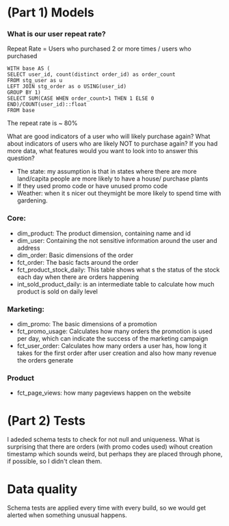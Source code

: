 # (Part 1) Models

### What is our user repeat rate?

Repeat Rate = Users who purchased 2 or more times / users who purchased

```
WITH base AS (
SELECT user_id, count(distinct order_id) as order_count 
FROM stg_user as u
LEFT JOIN stg_order as o USING(user_id)
GROUP BY 1)
SELECT SUM(CASE WHEN order_count>1 THEN 1 ELSE 0 END)/COUNT(user_id)::float
FROM base 
```

The repeat rate is ~ 80%

What are good indicators of a user who will likely purchase again? What about indicators of users who are likely NOT to purchase again? If you had more data, what features would you want to look into to answer this question?

- The state: my assumption is that in states where there are more land/capita people are more likely to have a house/ purchase plants
- If they used promo code or have unused promo code
- Weather: when it s nicer out theymight be more likely to spend time with gardening.




### Core:
- dim_product: The product dimension, containing name and id
- dim_user: Containing the not sensitive information around the user and address
- dim_order: Basic dimensions of the order
- fct_order: The basic facts around the order
- fct_product_stock_daily: This table shows what s the status of the stock each day when there are orders happening
- int_sold_product_daily: is an intermediate table to calculate how much product is sold on daily level

### Marketing:
- dim_promo: The basic dimensions of a promotion
- fct_promo_usage: Calculates how many orders the promotion is used per day, which can indicate the success of the marketing campaign
- fct_user_order: Calculates how many orders a user has, how long it takes for the first order after user creation and also how many revenue the orders generate

### Product
- fct_page_views: how many pageviews happen on the website





# (Part 2) Tests
I adeded schema tests to check for not null and uniqueness. What is surprising that there are orders (with promo codes used) wihout creation timestamp which sounds weird, but perhaps they are placed through phone, if possible, so I didn't clean them. 


# Data quality
Schema tests are applied every time with every build, so we would get alerted when something unusual happens.
